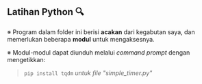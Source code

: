 ## Latihan Python 🔍

※ Program dalam folder ini berisi <b>acakan</b> dari kegabutan saya, dan memerlukan beberapa <b>modul</b> untuk mengaksesnya.

※ Modul-modul dapat diunduh melalui <i>command prompt</i> dengan mengetikkan:

> `pip install tqdm` <i>untuk file "simple_timer.py"</i>
